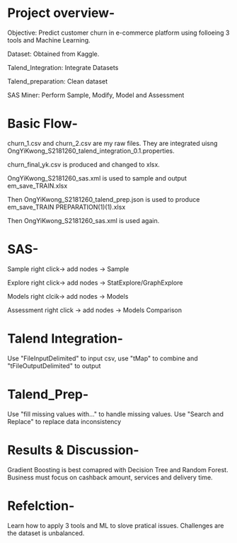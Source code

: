# Project overview-
Objective: Predict customer churn in e-commerce platform using folloeing 3 tools and Machine Learning.

Dataset: Obtained from Kaggle.

Talend_Integration: Integrate Datasets

Talend_preparation: Clean dataset

SAS Miner: Perform Sample, Modify, Model and Assessment

# Basic Flow-
churn_1.csv and churn_2.csv are my raw files. They are integrated uisng OngYiKwong_S2181260_talend_integration_0.1.properties.

churn_final_yk.csv is produced and changed to xlsx.

OngYiKwong_S2181260_sas.xml is used to sample and output em_save_TRAIN.xlsx

Then OngYiKwong_S2181260_talend_prep.json is used to produce em_save_TRAIN PREPARATION(1)(1).xlsx

Then OngYiKwong_S2181260_sas.xml is used again.

# SAS-
Sample right click-> add nodes -> Sample

Explore right click-> add nodes -> StatExplore/GraphExplore

Models right clcik-> add nodes -> Models

Assessment right click -> add nodes -> Models Comparison

# Talend Integration-
Use "FileInputDelimited" to input csv, use "tMap" to combine and "tFileOutputDelimited" to output

# Talend_Prep-
Use "fill missing values with..." to handle missing values. Use "Search and Replace" to replace data inconsistency

# Results & Discussion-
Gradient Boosting is best comapred with Decision Tree and Random Forest. Business must focus on cashback amount, services and delivery time.

# Refelction-
Learn how to apply 3 tools and ML to slove pratical issues. Challenges are the dataset is unbalanced.
